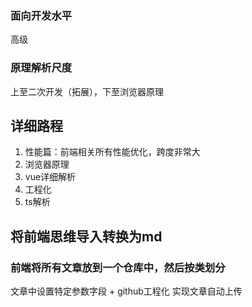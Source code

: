 ### 面向开发水平
  高级

### 原理解析尺度
  上至二次开发（拓展），下至浏览器原理

## 详细路程
  1. 性能篇：前端相关所有性能优化，跨度非常大
  2. 浏览器原理
  3. vue详细解析
  4. 工程化
  5. ts解析

## 将前端思维导入转换为md

### 前端将所有文章放到一个仓库中，然后按类划分
文章中设置特定参数字段 + github工程化 实现文章自动上传